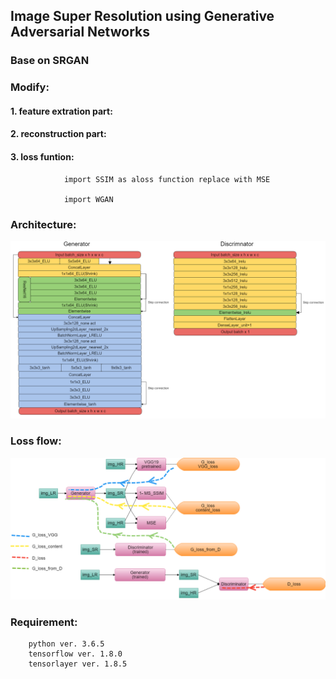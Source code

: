 ## Image Super Resolution using Generative Adversarial Networks

### Base on SRGAN

### Modify:

#### 1. feature extration part:


#### 2. reconstruction part:


#### 3. loss funtion:

                import SSIM as aloss function replace with MSE 

                import WGAN




### Architecture:

![Architecture](/img/ESRGAN2m.png)



### Loss flow:

![LossFlow](/img/lossflowm.png)

### Requirement:

        python ver. 3.6.5
        tensorflow ver. 1.8.0
        tensorlayer ver. 1.8.5


